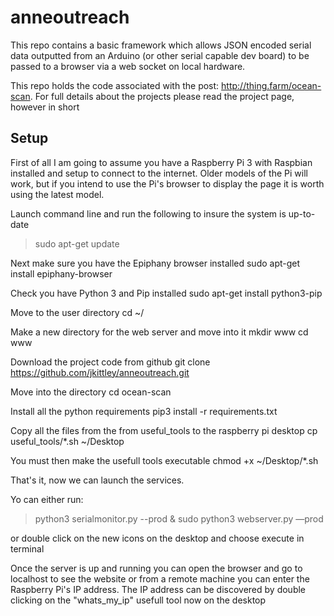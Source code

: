 # anneoutreach

This repo contains a basic framework which allows JSON encoded serial data outputted from an Arduino (or other serial 
capable dev board) to be passed to a browser via a web socket on local hardware. 



This repo holds the code associated with the post: http://thing.farm/ocean-scan. For full details about the projects 
please read the project page, however in short 



## Setup 
First of all I am going to assume you have a Raspberry Pi 3 with Raspbian installed and setup to connect to the internet.
Older models of the Pi will work, but if you intend to use the Pi's browser to display the page it is worth using the 
latest model.

Launch command line and run the following to insure the system is up-to-date
> sudo apt-get update

Next make sure you have the Epiphany browser installed
sudo apt-get install epiphany-browser

Check you have Python 3 and Pip installed
sudo apt-get install python3-pip

Move to the user directory
cd ~/

Make a new directory for the web server and move into it
mkdir www 
cd www

Download the project code from github
git clone https://github.com/jkittley/anneoutreach.git

Move into the directory 
cd ocean-scan

Install all the python requirements
pip3 install -r requirements.txt

Copy all the files from the from useful_tools to the raspberry pi desktop 
cp useful_tools/*.sh ~/Desktop

You must then make the usefull tools executable
chmod +x ~/Desktop/*.sh

That's it, now we can launch the services.

Yo can either run: 
>python3 serialmonitor.py --prod &
>sudo python3 webserver.py —prod

or double click on the new icons on the desktop and choose execute in terminal

Once the server is up and running you can open the browser and go to localhost to see the website or from a remote 
machine you can enter the Raspberry Pi's IP address. The IP address can be discovered by double clicking on the 
"whats_my_ip" usefull tool now on the desktop  



